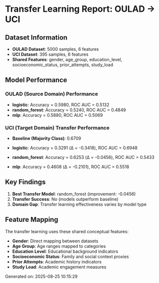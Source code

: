 # Transfer Learning Report: OULAD → UCI

## Dataset Information
- **OULAD Dataset**: 5000 samples, 6 features
- **UCI Dataset**: 395 samples, 6 features
- **Shared Features**: gender, age_group, education_level, socioeconomic_status, prior_attempts, study_load

## Model Performance

### OULAD (Source Domain) Performance
- **logistic**: Accuracy = 0.5980, ROC AUC = 0.5132
- **random_forest**: Accuracy = 0.5240, ROC AUC = 0.4849
- **mlp**: Accuracy = 0.5880, ROC AUC = 0.5069

### UCI (Target Domain) Transfer Performance
- **Baseline (Majority Class)**: 0.6709

- **logistic**: Accuracy = 0.3291 (Δ = -0.3418), ROC AUC = 0.6948
- **random_forest**: Accuracy = 0.6253 (Δ = -0.0456), ROC AUC = 0.5433
- **mlp**: Accuracy = 0.4608 (Δ = -0.2101), ROC AUC = 0.5518

## Key Findings
1. **Best Transfer Model**: random_forest (improvement: -0.0456)
2. **Transfer Success**: No (models outperform baseline)
3. **Domain Gap**: Transfer learning effectiveness varies by model type

## Feature Mapping
The transfer learning uses these shared conceptual features:
- **Gender**: Direct mapping between datasets
- **Age Group**: Age ranges mapped to categories  
- **Education Level**: Educational background indicators
- **Socioeconomic Status**: Family and social context proxies
- **Prior Attempts**: Academic history indicators
- **Study Load**: Academic engagement measures

Generated on: 2025-08-25 10:15:29

